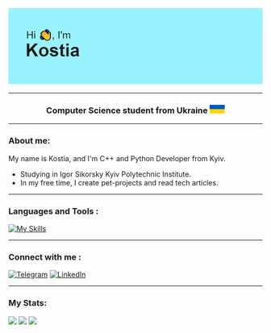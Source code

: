 ![](header.png)

----

<h3 align="center">Computer Science student from Ukraine <img src="https://github.com/hampusborgos/country-flags/blob/main/png1000px/ua.png" height="17" width="30"/></h3>

----

### About me:

My name is Kostia, and I'm C++ and Python Developer from Kyiv.

- Studying in Igor Sikorsky Kyiv Polytechnic Institute.
- In my free time, I create pet-projects and read tech articles.

----

### Languages and Tools :

[![My Skills](https://skillicons.dev/icons?i=cpp,py,bots,github,java,idea,linux,raspberrypi,vscode)](https://skillicons.dev)

----

### Connect with me :

[![Telegram](https://img.shields.io/badge/telegram-2A8BD2?style=for-the-badge&logo=telegram&logoColor=white)](https://t.me/kossssst)
[![LinkedIn](https://img.shields.io/badge/linkedin-blue?style=for-the-badge&logo=linkedin&logoColor=white)](http://linkedin.com/in/kosssst/)

----

### My Stats:

![](http://github-profile-summary-cards.vercel.app/api/cards/profile-details?username=kosssst&theme=2077)
![](http://github-profile-summary-cards.vercel.app/api/cards/stats?username=kosssst&theme=2077)
![](http://github-profile-summary-cards.vercel.app/api/cards/productive-time?username=kosssst&theme=2077&utcOffset=8)

